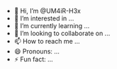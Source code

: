 - 👋 Hi, I’m @UM4iR-H3x
- 👀 I’m interested in ...
- 🌱 I’m currently learning ...
- 💞️ I’m looking to collaborate on ...
- 📫 How to reach me ...
- 😄 Pronouns: ...
- ⚡ Fun fact: ...

<!---
UM4iR-H3x/UM4iR-H3x is a ✨ special ✨ repository because its `README.md` (this file) appears on your GitHub profile.
You can click the Preview link to take a look at your changes.
--->
